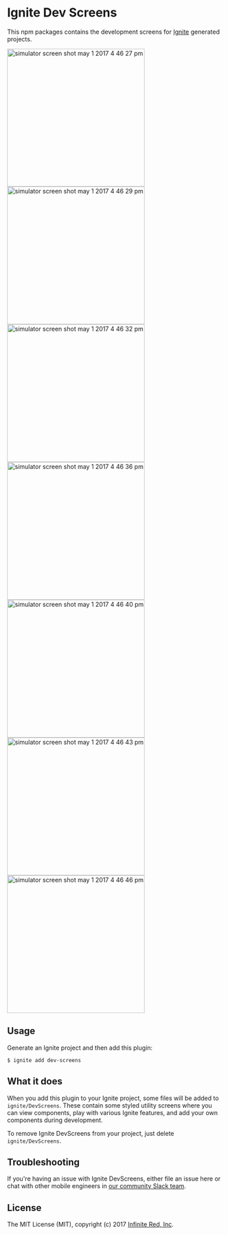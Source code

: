 # Ignite Dev Screens

This npm packages contains the development screens for [Ignite](https://github.com/infinitered/ignite) generated projects.

<img width="320" alt="simulator screen shot may 1 2017 4 46 27 pm" src="https://cloud.githubusercontent.com/assets/1479215/25599019/c7879968-2e8d-11e7-88d8-d1f260c02122.png" /> <img width="320" alt="simulator screen shot may 1 2017 4 46 29 pm" src="https://cloud.githubusercontent.com/assets/1479215/25599017/c7873b3a-2e8d-11e7-82ae-ec1622169f20.png" /> <img width="320" alt="simulator screen shot may 1 2017 4 46 32 pm" src="https://cloud.githubusercontent.com/assets/1479215/25599022/c78b164c-2e8d-11e7-9516-5daf8c4fded3.png" /> <img width="320" alt="simulator screen shot may 1 2017 4 46 36 pm" src="https://cloud.githubusercontent.com/assets/1479215/25599020/c7891022-2e8d-11e7-8364-dbb38fdaa88d.png" /> <img width="320" alt="simulator screen shot may 1 2017 4 46 40 pm" src="https://cloud.githubusercontent.com/assets/1479215/25599021/c78aa590-2e8d-11e7-9f2a-a6cedda063f4.png" /> <img width="320" alt="simulator screen shot may 1 2017 4 46 43 pm" src="https://cloud.githubusercontent.com/assets/1479215/25599018/c7878c48-2e8d-11e7-9b19-d3f005422854.png" /> <img width="320" alt="simulator screen shot may 1 2017 4 46 46 pm" src="https://cloud.githubusercontent.com/assets/1479215/25599023/c79a0210-2e8d-11e7-89c7-8e8949909b8e.png" />


## Usage

Generate an Ignite project and then add this plugin:

```shell
$ ignite add dev-screens
```

## What it does

When you add this plugin to your Ignite project, some files will be added to `ignite/DevScreens`. These contain some styled utility screens where you can view components, play with various Ignite features, and add your own components during development.

To remove Ignite DevScreens from your project, just delete `ignite/DevScreens`.

## Troubleshooting

If you're having an issue with Ignite DevScreens, either file an issue here or chat with other mobile engineers in [our community Slack team](http://community.infinite.red).

## License

The MIT License (MIT), copyright (c) 2017 [Infinite Red, Inc](https://infinite.red).
